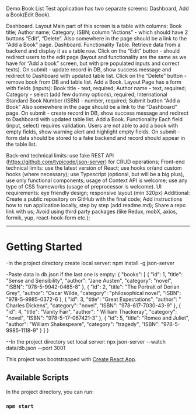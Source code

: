 Demo Book List
Test application has two separate screens: Dashboard, Add a Book(Edit Book).

Dashboard. Layout
Main part of this screen is a table with columns:
Book title;
Author name;
Category;
ISBN;
column “Actions” - which should have 2 buttons “Edit”, “Delete”.
Also somewhere in the page should be a link to the “Add a Book” page.
Dashboard. Functionality
Table. Retrieve data from a backend and display it as a table row.
Click on the “Edit” button - should redirect users to the edit page (layout and functionality are the same as we have for “Add a book” screen, but with pre populated inputs and correct texts). On submit - update record in DB, show success message and redirect to Dashboard with updated table list.
Click on the “Delete” button - remove book from DB and table list.
Add a Book. Layout
Page has a form with fields (inputs):
Book title - text, required;
Author name - text, required;
Category - select (add few dummy options), required;
International Standard Book Number (ISBN) - number, required;
Submit button “Add a Book”
Also somewhere in the page should be a link to the “Dashboard” page. On submit - create record in DB, show success message and redirect to Dashboard with updated table list.
Add a Book. Functionality
Each field (input, select) requires validation. Users are not able to add a book with empty fields, show warning alert and highlight empty fields. On submit - form data should be stored to a fake backend and record should appear in the table list.

Back-end technical limits:
use fake REST API (https://github.com/typicode/json-server) for CRUD operations;
Front-end technical limits:
use the latest version of React;
use hooks or/and custom hooks (where necessary);
use Typescript (optional, but will be a big plus), use only functional components;
usage of Context API is welcome;
use any type of CSS frameworks (usage of preprocessor is welcome).
UI requirements:
eye friendly design;
responsive layout (min 320px)
Additional:
Create a public repository on GitHub with the final code;
Add instructions how to run application locally, step by step (add readme.md);
Share a repo link with us;
Avoid using third party packages (like Redux, mobX, axios, formik, yup, react-hook-form etc.);

---

# Getting Started

-In the project directory create local server:
npm install -g json-server

-Paste data in db.json if the last one is empty:
{
"books": [
{
"id": 1,
"title": "Sense and Sensibility",
"author": "Jane Austen",
"category": "novel",
"ISBN": "978-5-9942-0465-8"
},
{
"id": 2,
"title": "The Portrait of Dorian Grey",
"author": "Oscar Wilde,
"category": "philosophical novel",
"ISBN": "978-5-9985-0372-6
},
{
"id": 3,
"title": "Great Expectations",
"author": " Charles Dickens",
"category": "novel",
"ISBN": "978-617-7030-43-9"
},
{
"id": 4,
"title": "Vanity Fair",
"author": " William Thackeray",
"category": "novel",
"ISBN": "978-5-17-067421-3"
},
{
"id": 5,
"title": "Romeo and Juliet",
"author": "William Shakespeare",
"category": "tragedy",
"ISBN": "978-5-9985-1118-9"
}
]
}

--In the project directory set local server:
npx json-server --watch data/db.json --port 3001

This project was bootstrapped with [Create React App](https://github.com/facebook/create-react-app).

## Available Scripts

In the project directory, you can run:

### `npm start`
